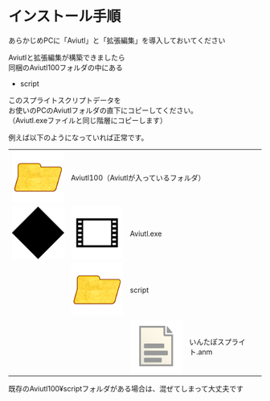 # インストール手順

あらかじめPCに「Aviutl」と「拡張編集」を導入しておいてください

Aviutlと拡張編集が構築できましたら  
同梱のAviutl100フォルダの中にある

- script

このスプライトスクリプトデータを  
お使いのPCのAviutlフォルダの直下にコピーしてください。  
（Aviutl.exeファイルと同じ階層にコピーします）

例えば以下のようになっていれば正常です。

<table class="file-tree">
  <tbody>
    <tr>
      <td class="file-tree-icon-cell"><img src="img/icon_folder.png"></td>
      <td colspan="3">Aviutl100（Aviutlが入っているフォルダ）</td>
    </tr>
    <tr>
      <td><img src="img/test_dia.png"></td>
      <td class="file-tree-icon-cell"><img src="img/icon_aviutl.png"></td>
      <td colspan="2">Aviutl.exe</td>
    </tr>
    <tr>
      <td></td>
      <td class="file-tree-icon-cell"><img src="img/icon_folder.png"></td>
      <td colspan="2">script</td>
    </tr>
    <tr>
      <td colspan="2"></td>
      <td class="file-tree-icon-cell"><img src="img/icon_paper.png"></td>
      <td>いんたぽスプライト.anm</td>
    </tr>
  </tbody>
</table>

既存のAviutl100&yen;scriptフォルダがある場合は、混ぜてしまって大丈夫です
